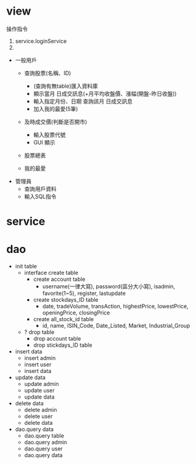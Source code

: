 # view
操作指令
1. service.loginService
2.  
- 一般用戶
    - 查詢股票(名稱、ID)
        - (查詢有無table)匯入資料庫
        - 顯示當月 日成交訊息(+月平均收盤價、漲幅(開盤-昨日收盤))
        - 輸入指定月份、日期 查詢該月 日成交訊息
        - 加入我的最愛(5筆)
        
    - 及時成交價(判斷是否開市)
        - 輸入股票代號
        - GUI 顯示
    - 股票總表
    - 我的最愛
- 管理員
    - 查詢用戶資料
    - 輸入SQL指令
    



# service

# dao
- init table
    - interface create table
        - create account table
            - username(一律大寫), password(區分大小寫), isadmin, favorite(1~5), register, lastupdate
        - create stockdays_ID table
            - date, tradeVolume, transAction, highestPrice, lowestPrice, openingPrice, closingPrice
        - create all_stock_id table
            - id, name, ISIN_Code, Date_Listed, Market, Industrial_Group
    - ? drop table
        - drop account table
        - drop stickdays_ID table
- insert data
    - insert admin
    - insert user
    - insert data
- update data
    - update admin
    - update user
    - update data
- delete data
    - delete admin
    - delete user
    - delete data
- dao.query data
    - dao.query table
    - dao.query admin
    - dao.query user
    - dao.query data

